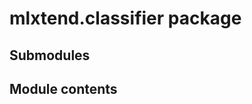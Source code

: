 mlxtend.classifier package
==========================

Submodules
----------

Module contents
---------------
